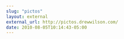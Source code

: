 ```yaml
---
slug: "pictos"
layout: external
external_url: http://pictos.drewwilson.com/
date: 2010-08-05T10:14:43-05:00
---
```

